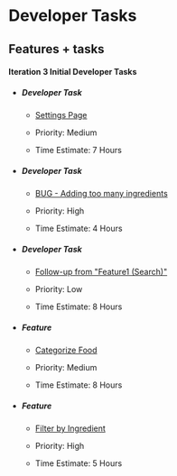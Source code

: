 **Developer Tasks**
==============

Features + tasks
--------

#### Iteration 3 Initial Developer Tasks

*   ##### Developer Task 
    - [Settings Page](https://code.cs.umanitoba.ca/comp3350-winter2020/pocketchef-5/issues/46)

    - Priority: Medium

    - Time Estimate: 7 Hours

*   ##### Developer Task 
    - [BUG - Adding too many ingredients](https://code.cs.umanitoba.ca/comp3350-winter2020/pocketchef-5/issues/37)

    - Priority: High

    - Time Estimate: 4 Hours

*   ##### Developer Task 
    - [Follow-up from "Feature1 (Search)"](https://code.cs.umanitoba.ca/comp3350-winter2020/pocketchef-5/issues/45)

    - Priority: Low

    - Time Estimate: 8 Hours

*   ##### Feature 
    - [Categorize Food](https://code.cs.umanitoba.ca/comp3350-winter2020/pocketchef-5/issues/7)

    - Priority: Medium

    - Time Estimate: 8 Hours

*   ##### Feature 
    - [Filter by Ingredient](https://code.cs.umanitoba.ca/comp3350-winter2020/pocketchef-5/issues/8)

    - Priority: High

    - Time Estimate: 5 Hours

